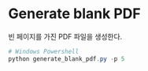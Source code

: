 # Generate blank PDF

빈 페이지를 가진 PDF 파일을 생성한다.

```ps1
# Windows Powershell
python generate_blank_pdf.py -p 5
```
